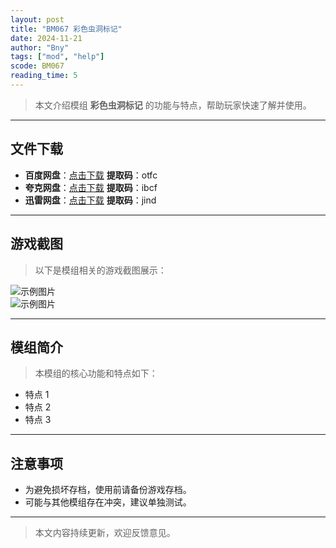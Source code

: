 ```yaml
---
layout: post
title: "BM067 彩色虫洞标记"
date: 2024-11-21
author: "Bny"
tags: ["mod", "help"]
scode: BM067
reading_time: 5
---
```


> 本文介绍模组 **彩色虫洞标记** 的功能与特点，帮助玩家快速了解并使用。

---





## 文件下载
- **百度网盘**：[点击下载](https://pan.baidu.com/s/1oa2rwD-k6bOsvS86kR16jQ?pwd=otfc)  **提取码**：otfc  
- **夸克网盘**：[点击下载](https://pan.quark.cn/s/3a288f4bca1a?pwd=ibcf)  **提取码**：ibcf  
- **迅雷网盘**：[点击下载](https://pan.xunlei.com/s/VOCCbbZRC9p9X5MA-wNlTXAwA1?pwd=jind)  **提取码**：jind  

---

## 游戏截图
> 以下是模组相关的游戏截图展示：

![示例图片](https://example.com/screenshot1.jpg)  
![示例图片](https://example.com/screenshot2.jpg)

---

## 模组简介
> 本模组的核心功能和特点如下：
- 特点 1
- 特点 2
- 特点 3

---

## 注意事项
- 为避免损坏存档，使用前请备份游戏存档。
- 可能与其他模组存在冲突，建议单独测试。

---

> 本文内容持续更新，欢迎反馈意见。
